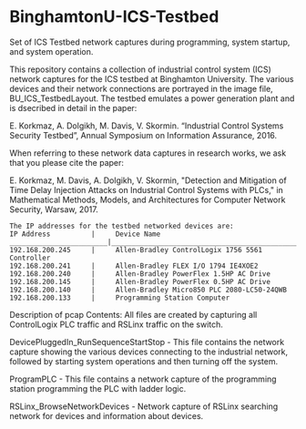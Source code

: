 # BinghamtonU-ICS-Testbed
Set of ICS Testbed network captures during programming, system startup, and system operation.

This repository contains a collection of industrial control system (ICS) network captures for the ICS testbed at Binghamton University. The various devices and their network connections are portrayed in the image file, BU_ICS_TestbedLayout. The testbed emulates a power generation plant and is dsecribed in detail in the paper:

E. Korkmaz, A. Dolgikh, M. Davis, V. Skormin. “Industrial Control Systems Security Testbed”, Annual Symposium on Information Assurance, 2016.

When referring to these network data captures in research works, we ask that you please cite the paper:

E. Korkmaz, M. Davis, A. Dolgikh, V. Skormin, "Detection and Mitigation of Time Delay Injection Attacks on Industrial Control Systems with PLCs," in Mathematical Methods, Models, and Architectures for Computer Network Security, Warsaw, 2017. 

```
The IP addresses for the testbed networked devices are:
IP Address			|	  Device Name
________________________|__________________________________________________
192.168.200.245		|	  Allen-Bradley ControlLogix 1756 5561 Controller
192.168.200.241		|	  Allen-Bradley FLEX I/O 1794 IE4XOE2
192.168.200.240		|	  Allen-Bradley PowerFlex 1.5HP AC Drive
192.168.200.145		|	  Allen-Bradley PowerFlex 0.5HP AC Drive
192.168.200.140		|	  Allen-Bradley Micro850 PLC 2080-LC50-24QWB
192.168.200.133		|	  Programming Station Computer
```

Description of pcap Contents: All files are created by capturing all ControlLogix PLC traffic and RSLinx traffic on the switch. 

DevicePluggedIn_RunSequenceStartStop - 
This file contains the network capture showing the various devices connecting to the industrial network, followed by starting system operations and then turning off the system.

ProgramPLC - 
This file contains a network capture of the programming station programming the PLC with ladder logic.

RSLinx_BrowseNetworkDevices -
Network capture of RSLinx searching network for devices and information about devices. 
